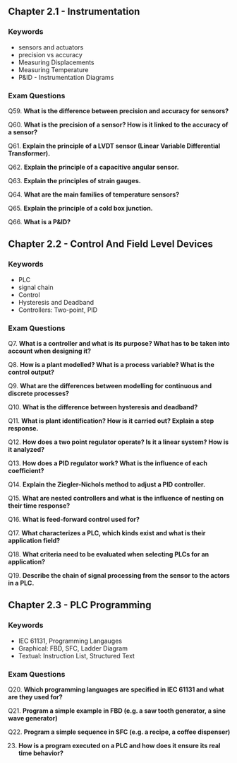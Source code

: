 ## Chapter 2.1 - Instrumentation

### Keywords

* sensors and actuators
* precision vs accuracy
* Measuring Displacements
* Measuring Temperature
* P&ID - Instrumentation Diagrams

### Exam Questions

Q59. **What is the difference between precision and accuracy for sensors?**

Q60. **What is the precision of a sensor? How is it linked to the accuracy of a sensor?**

Q61. **Explain the principle of a LVDT sensor (Linear Variable Differential Transformer).**

Q62. **Explain the principle of a capacitive angular sensor.**

Q63. **Explain the principles of strain gauges.**

Q64. **What are the main families of temperature sensors?**

Q65. **Explain the principle of a cold box junction.**

Q66. **What is a P&ID?**
## Chapter 2.2 - Control And Field Level Devices

### Keywords
* PLC
* signal chain
* Control
* Hysteresis and Deadband
* Controllers: Two-point, PID

### Exam Questions

Q7. **What is a controller and what is its purpose? What has to be taken into account when designing it?**

Q8. **How is a plant modelled? What is a process variable? What is the control output?**

Q9. **What are the differences between modelling for continuous and discrete processes?**

Q10. **What is the difference between hysteresis and deadband?**

Q11. **What is plant identification? How is it carried out? Explain a step response.**

Q12. **How does a two point regulator operate? Is it a linear system? How is it analyzed?**

Q13. **How does a PID regulator work? What is the influence of each coefficient?**

Q14. **Explain the Ziegler-Nichols method to adjust a PID controller.**

Q15. **What are nested controllers and what is the influence of nesting on their time response?**

Q16. **What is feed-forward control used for?**

Q17. **What characterizes a PLC, which kinds exist and what is their application field?**

Q18. **What criteria need to be evaluated when selecting PLCs for an application?**

Q19. **Describe the chain of signal processing from the sensor to the actors in a PLC.**


## Chapter 2.3 - PLC Programming 

### Keywords

* IEC 61131, Programming Langauges
* Graphical: FBD, SFC, Ladder Diagram
* Textual: Instruction List, Structured Text

### Exam Questions 

Q20. **Which programming languages are specified in IEC 61131 and what are they used for?**

Q21. **Program a simple example in FBD (e.g. a saw tooth generator, a sine wave generator)**

Q22. **Program a simple sequence in SFC (e.g. a recipe, a coffee dispenser)**

23. **How is a program executed on a PLC and how does it ensure its real time behavior?**

